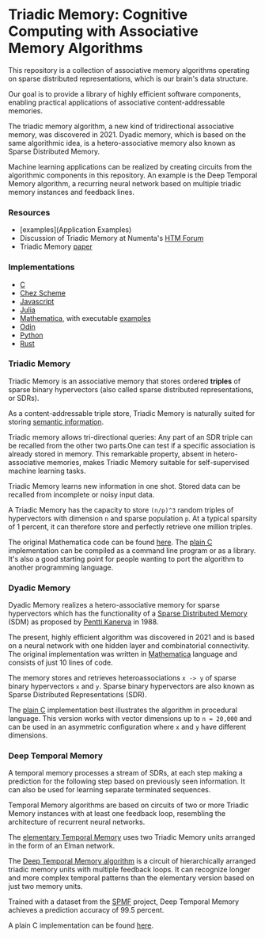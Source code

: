 # Triadic Memory: Cognitive Computing with Associative Memory Algorithms

This repository is a collection of associative memory algorithms operating on sparse distributed representations, which is our brain's data structure.

Our goal is to provide a library of highly efficient software components, enabling practical applications of associative content-addressable memories.

The triadic memory algorithm, a new kind of tridirectional associative memory, was discovered in 2021. Dyadic memory, which is based on the same algorithmic idea, is a hetero-associative memory also known as Sparse Distributed Memory. 

Machine learning applications can be realized by creating circuits from the algorithmic components in this repository. An example
is the Deep Temporal Memory algorithm, a recurring neural network based on multiple triadic memory instances and feedback lines.

### Resources

- [examples](Application Examples)
- Discussion of Triadic Memory at Numenta's [HTM Forum](https://discourse.numenta.org/t/triadic-memory-a-fundamental-algorithm-for-cognitive-computing/9763)
- Triadic Memory [paper](https://github.com/PeterOvermann/Writings/blob/main/TriadicMemory.pdf)


### Implementations 

- [C](C)
- [Chez Scheme](ChezScheme)
- [Javascript](Javascript)
- [Julia](Julia)
- [Mathematica](Mathematica), with executable [examples](Mathematica/Notebooks)
- [Odin](Odin)
- [Python](Python)
- [Rust](https://gitlab.com/nebkor/triadic-rust/)



### Triadic Memory

Triadic Memory is an associative memory that stores ordered **triples** of sparse binary hypervectors (also called sparse distributed representations, or SDRs).

As a content-addressable triple store, Triadic Memory is naturally suited for storing [semantic information](Examples/Triadic%20Memory%20-%20Semantic%20Triples%20and%20Analogies.pdf).

Triadic memory allows tri-directional queries: Any part of an SDR triple can be recalled from the other two parts.One can test if a specific association is already stored in memory. This remarkable property, absent in hetero-associative memories, makes Triadic Memory suitable for self-supervised machine learning tasks.

Triadic Memory learns new information in one shot. Stored data can be recalled from incomplete or noisy input data.

A Triadic Memory has the capacity to store `(n/p)^3` random triples of hypervectors with dimension `n` and sparse population `p`. At a typical sparsity of 1 percent, it can therefore store and perfectly retrieve one million triples.

The original Mathematica code can be found [here](Mathematica/triadicmemory.m). The [plain C](C/triadicmemory.c) implementation can be compiled as a command line program or as a library. It's also a good starting point for people wanting to port the algorithm to another programming language.


### Dyadic Memory

Dyadic Memory realizes a hetero-associative memory for sparse hypervectors which has the functionality
of a [Sparse Distributed Memory](https://en.wikipedia.org/wiki/Sparse_distributed_memory) (SDM) as proposed by [Pentti Kanerva](https://en.wikipedia.org/wiki/Pentti_Kanerva) in 1988.

The present, highly efficient algorithm was discovered in 2021 and is based on a neural network with one hidden layer and combinatorial connectivity.
The original implementation was written in [Mathematica](Mathematica/dyadicmemory.m) language and consists of just 10 lines of code. 

The memory stores and retrieves heteroassociations `x -> y` of sparse binary hypervectors `x` and `y`.
Sparse binary hypervectors are also known as Sparse Distributed Representations (SDR).

The [plain C](C/triadicmemory.c) implementation best illustrates the algorithm in procedural language. This version works with vector dimensions up to `n = 20,000` and can be used in an asymmetric configuration where `x` and `y` have different dimensions.



### Deep Temporal Memory

A temporal memory processes a stream of SDRs, at each step making a prediction for the following step based on previously seen information.
It can also be used for learning separate terminated sequences.

Temporal Memory algorithms are based on circuits of two or more Triadic Memory instances with at least one feedback loop, resembling the architecture of recurrent neural networks. 

The [elementary Temporal Memory](Examples/Temporal%20Memory%20Elementary%20Algorithm.pdf) uses two Triadic Memory units arranged in the form of an Elman network.

The [Deep Temporal Memory algorithm](Examples/Deep%20Temporal%20Memory%20-%20Introduction.pdf) is a circuit of hierarchically arranged triadic memory units with multiple feedback loops. It can recognize longer and more complex temporal patterns than the elementary version based on just two memory units. 

Trained with a dataset from the [SPMF](Examples/Deep%20Temporal%20Memory%20-%20SPMF%20Sequence%20Example.pdf) project, Deep Temporal Memory achieves a prediction accuracy of 99.5 percent.

A plain C implementation can be found [here](C/deeptemporalmemory.c).

